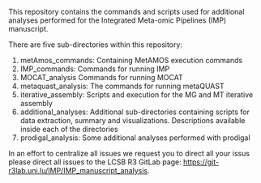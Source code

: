 This repository contains the commands and scripts used for additional
analyses performed for the Integrated Meta-omic Pipelines (IMP) manuscript.

There are five sub-directories within this repository:
1. metAmos_commands: Containing MetAMOS execution commands
2. IMP_commands: Commands for running IMP
3. MOCAT_analysis Commands for running MOCAT
4. metaquast_analysis: The commands for running metaQUAST
5. iterative_assembly: Scripts and execution for the MG and MT iterative assembly
6. additional_analyses: Additional sub-directories containing scripts for data 
   extraction, summary and visualizations. Descriptions available inside each of the directories
7. prodigal_analysis: Some additional analyses performed with prodigal


In an effort to centralize all issues we request you to direct all your issus please direct all issues to the LCSB R3 GitLab page: https://git-r3lab.uni.lu/IMP/IMP_manuscript_analysis.

